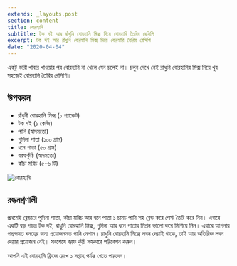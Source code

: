 ```yaml
---
extends: _layouts.post
section: content
title: বোরহানি
subtitle: টক দই আর রাঁধুনি বোরহানি মিক্স দিয়ে বোরহারি তৈরির রেসিপি
excerpt: টক দই আর রাঁধুনি বোরহানি মিক্স দিয়ে বোরহারি তৈরির রেসিপি
date: "2020-04-04"
---
```


একটু ভারী খাবার খাওয়ার পর বোরহানি না খেলে যেন চলেই না। চলুন দেখে নেই রাধুনি বোরহানির মিক্স দিয়ে
খুব সহজেই বোরহানি তৈরির রেসিপি।

## উপকরন

- রাঁধুনী বোরহানি মিক্স (১ প্যাকেট)
- টক দই (১ কেজি)
- পানি (স্বাদমতো)
- পুদিনা পাতা (১০০ গ্রাম)
- ধনে পাতা (৫০ গ্রাম)
- বরফকুঁচি (স্বাদমতো)
- কাঁচা মরিচ (৫-৬ টি)

![বোরহানি](/assets/images/recipes/borhani.jpg)

## রন্ধনপ্রণালী

প্রথমেই ব্লেন্ডারে পুদিনা পাতা, কাঁচা মরিচ আর ধনে পাতা ১ চামচ পানি সহ ব্লেন্ড করে পেস্ট তৈরি করে নিন। এবারে
একটি বড় পাত্রে টক দই, রাধুনি বোরহানি মিক্স, পুদিনা আর ধনে পাতার মিশ্রন ভালো করে মিশিয়ে নিন। এবারে
আপনার পছন্দমত ঘনত্বের জন্য প্রয়োজনমত পানি মেশান। রাধুনি বোরহানি মিক্সে লবন দেয়াই থাকে, তাই আর
অতিরিক্ত লবন দেয়ার প্রয়োজন নেই। সবশেষে বরফ কুঁচি সহকারে পরিবেশন করুন।

আপনি এই বোরহানি ফ্রিজে রেখে ১ সপ্তাহ পর্যন্ত খেতে পারবেন।
